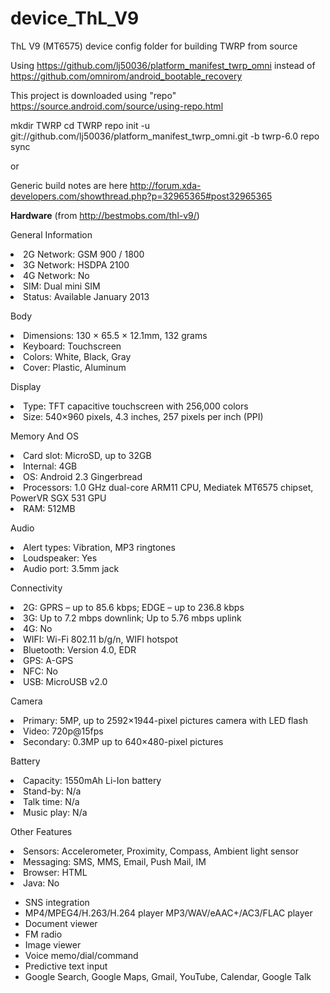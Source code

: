 # device_ThL_V9
ThL V9 (MT6575) device config folder for building TWRP from source

Using https://github.com/lj50036/platform_manifest_twrp_omni
instead of https://github.com/omnirom/android_bootable_recovery

This project is downloaded using "repo" https://source.android.com/source/using-repo.html

mkdir TWRP
cd TWRP
repo init -u git://github.com/lj50036/platform_manifest_twrp_omni.git -b twrp-6.0
repo sync

or




Generic build notes are here
http://forum.xda-developers.com/showthread.php?p=32965365#post32965365


<b>Hardware</b> (from http://bestmobs.com/thl-v9/)

General Information
<li>2G Network:	GSM 900 / 1800</li>
<li>3G Network: 	HSDPA 2100</li>
<li>4G Network: 	No</li>
<li>SIM: 	Dual mini SIM</li>
<li>Status: 	Available January 2013</li>

Body
<li>Dimensions: 	130 × 65.5 × 12.1mm, 132 grams</li>
<li>Keyboard: 	Touchscreen</li>
<li>Colors: 	White, Black, Gray</li>
<li>Cover: 	Plastic, Aluminum</li>

Display
<li>Type: 	TFT capacitive touchscreen with 256,000 colors</li>
<li>Size: 	540×960 pixels, 4.3 inches, 257 pixels per inch (PPI)</li>
	
Memory And OS
<li>Card slot: 	MicroSD, up to 32GB</li>
<li>Internal: 	4GB</li>
<li>OS: 	Android 2.3 Gingerbread</li>
<li>Processors: 	1.0 GHz dual-core ARM11 CPU, Mediatek MT6575 chipset, PowerVR SGX 531 GPU</li>
<li>RAM: 	512MB</li>
	
Audio
<li>Alert types: 	Vibration, MP3 ringtones</li>
<li>Loudspeaker: 	Yes</li>
<li>Audio port: 	3.5mm jack</li>
	
Connectivity
<li>2G: 	GPRS – up to 85.6 kbps; EDGE – up to 236.8 kbps</li>
<li>3G: 	Up to 7.2 mbps downlink; Up to 5.76 mbps uplink</li>
<li>4G: 	No</li>
<li>WIFI: 	Wi-Fi 802.11 b/g/n, WIFI hotspot</li>
<li>Bluetooth: 	Version 4.0, EDR</li>
<li>GPS: 	A-GPS</li>
<li>NFC: 	No</li>
<li>USB: 	MicroUSB v2.0</li>
	
Camera
<li>Primary: 	5MP, up to 2592×1944-pixel pictures camera with LED flash</li>
<li>Video: 	720p@15fps</li>
<li>Secondary: 	0.3MP up to 640×480-pixel pictures</li>
	
Battery
<li>Capacity: 	1550mAh Li-Ion battery</li>
<li>Stand-by: 	N/a</li>
<li>Talk time: 	N/a</li>
<li>Music play: 	N/a</li>
	
Other Features
<li>Sensors: 	Accelerometer, Proximity, Compass, Ambient light sensor</li>
<li>Messaging: 	SMS, MMS, Email, Push Mail, IM</li>
<li>Browser: 	HTML</li>
<li>Java: 	No</li>
<ul>
<li>SNS integration</li>
<li>MP4/MPEG4/H.263/H.264 player 
  MP3/WAV/eAAC+/AC3/FLAC player</li>
<li>Document viewer</li>
<li>FM radio</li>
<li>Image viewer</li>
<li>Voice memo/dial/command</li>
<li>Predictive text input</li>
<li>Google Search, Google Maps, Gmail,
  YouTube, Calendar, Google Talk</li>
  </ul>
